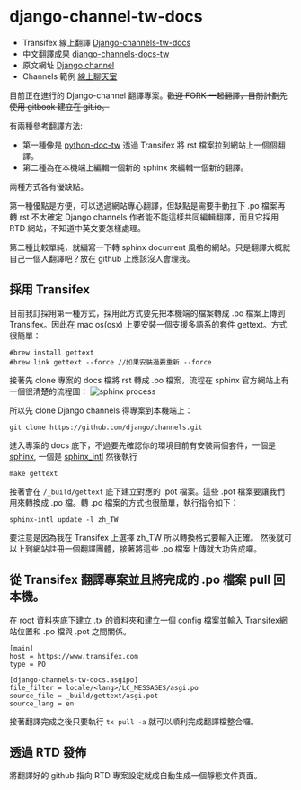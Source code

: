 # django-channel-tw-docs

* Transifex 線上翻譯 [Django-channels-tw-docs](https://www.transifex.com/django-channels-tw-docs/public/)
* 中文翻譯成果 [django-channels-docs-tw](http://django-channels-docs-tw.readthedocs.io/zh_TW/latest/)
* 原文網址 [Django channel](http://channels.readthedocs.io/en/latest/concepts.html) 
* Channels 範例 [線上聊天室](https://github.com/jacobian/channels-example)


目前正在進行的 Django-channel 翻譯專案。~~歡迎 FORK 一起翻譯，目前計劃先使用 gitbook 建立在 git.io。~~

有兩種參考翻譯方法:

* 第一種像是 [python-doc-tw](https://github.com/python-doc-tw/python-doc-tw) 透過 Transifex 將 rst 檔案拉到網站上一個個翻譯。
* 第二種為在本機端上編輯一個新的 sphinx 來編輯一個新的翻譯。

兩種方式各有優缺點。

第一種優點是方便，可以透過網站專心翻譯，但缺點是需要手動拉下 .po 檔案再轉 rst 不太確定 Django channels 作者能不能這樣共同編輯翻譯，而且它採用 RTD 網站，不知道中英文要怎樣處理。

第二種比較單純，就編寫一下轉 sphinx document 風格的網站。只是翻譯大概就自己一個人翻譯吧？放在 github 上應該沒人會理我。

## 採用 Transifex
目前我訂採用第一種方式，採用此方式要先把本機端的檔案轉成 .po 檔案上傳到 Transifex。因此在 mac os(osx) 上要安裝一個支援多語系的套件 gettext。方式很簡單：

```
#brew install gettext
#brew link gettext --force //如果安裝過要重新 --force 
```

接著先 clone 專案的 docs 檔將 rst 轉成 .po 檔案，流程在 sphinx 官方網站上有一個很清楚的流程圖：
![sphinx process](http://www.sphinx-doc.org/en/stable/_images/translation.png)

所以先 clone Django channels 得專案到本機端上：
```shell
git clone https://github.com/django/channels.git
```

進入專案的 docs 底下，不過要先確認你的環境目前有安裝兩個套件，一個是 [sphinx](https://github.com/sphinx-doc/sphinx), 一個是 [sphinx_intl](https://github.com/sphinx-doc/sphinx-intl) 然後執行

```shell
make gettext
```

接著會在 `/_build/gettext` 底下建立對應的 .pot 檔案。這些 .pot 檔案要讓我們用來轉換成 .po 檔。轉 .po 檔案的方式也很簡單，執行指令如下：

```shell
sphinx-intl update -l zh_TW
```

要注意是因為我在 Transifex 上選擇 zh_TW 所以轉換格式要輸入正確。 然後就可以上到網站註冊一個翻譯團體，接著將這些 .po 檔案上傳就大功告成囉。


## 從 Transifex 翻譯專案並且將完成的 .po 檔案 pull 回本機。

在 root 資料夾底下建立 .tx 的資料夾和建立一個 config 檔案並輸入 Transifex網站位置和 .po 檔與 .pot 之間關係。

```
[main]
host = https://www.transifex.com
type = PO

[django-channels-tw-docs.asgipo]
file_filter = locale/<lang>/LC_MESSAGES/asgi.po
source_file = _build/gettext/asgi.pot
source_lang = en
```

接著翻譯完成之後只要執行 `tx pull -a` 就可以順利完成翻譯檔整合囉。


## 透過 RTD 發佈

將翻譯好的 github 指向 RTD 專案設定就成自動生成一個靜態文件頁面。

